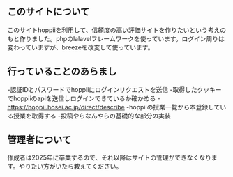 ## このサイトについて
このサイトhoppiiを利用して、信頼度の高い評価サイトを作りたいという考えのもと作りました。phpのlalavelフレームワークを使っています。ログイン周りは変わっていますが、breezeを改変して使っています。

## 行っていることのあらまし
-認証IDとパスワードでhoppiiにログインリクエストを送信
-取得したクッキーでhoppiiのapiを送信しログインできているか確かめる
 -https://hoppii.hosei.ac.jp/direct/describe
-hoppiiの授業一覧から本登録している授業を取得する
-投稿やらなんやらの基礎的な部分の実装

## 管理者について
作成者は2025年に卒業するので、それ以降はサイトの管理ができなくなります。やりたい方がいたら教えてください。

